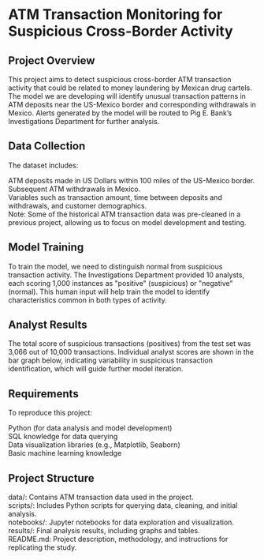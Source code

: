 # ATM Transaction Monitoring for Suspicious Cross-Border Activity
## Project Overview
This project aims to detect suspicious cross-border ATM transaction activity that could be related to money laundering by Mexican drug cartels. The model we are developing will identify unusual transaction patterns in ATM deposits near the US-Mexico border and corresponding withdrawals in Mexico. Alerts generated by the model will be routed to Pig E. Bank’s Investigations Department for further analysis.

## Data Collection
The dataset includes:  

ATM deposits made in US Dollars within 100 miles of the US-Mexico border.  
Subsequent ATM withdrawals in Mexico.  
Variables such as transaction amount, time between deposits and withdrawals, and customer demographics.  
Note: Some of the historical ATM transaction data was pre-cleaned in a previous project, allowing us to focus on model development and testing.  

## Model Training
To train the model, we need to distinguish normal from suspicious transaction activity. The Investigations Department provided 10 analysts, each scoring 1,000 instances as "positive" (suspicious) or "negative" (normal). This human input will help train the model to identify characteristics common in both types of activity.

## Analyst Results
The total score of suspicious transactions (positives) from the test set was 3,066 out of 10,000 transactions. Individual analyst scores are shown in the bar graph below, indicating variability in suspicious transaction identification, which will guide further model iteration.

## Requirements 
To reproduce this project:  

Python (for data analysis and model development)  
SQL knowledge for data querying  
Data visualization libraries (e.g., Matplotlib, Seaborn)  
Basic machine learning knowledge  
## Project Structure
data/: Contains ATM transaction data used in the project.  
scripts/: Includes Python scripts for querying data, cleaning, and initial analysis.  
notebooks/: Jupyter notebooks for data exploration and visualization.  
results/: Final analysis results, including graphs and tables.   
README.md: Project description, methodology, and instructions for replicating the study.  
